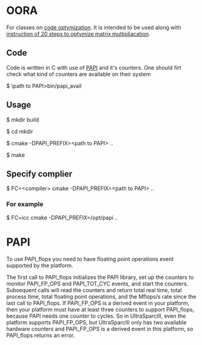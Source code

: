# OORA

For classes on [code optymization][oora].
It is intended to be used along with [instruction of 20 steps to optymize matrix multipliacation][instr].

[oora]: http://home.agh.edu.pl/~paszynsk/OORA/
[instr]: http://home.agh.edu.pl/~paszynsk/OORA/Opt_lecture2_MMopt20steps.pdf

## Code

Code is written in C with use of [PAPI][p] and it's counters.
One should firt check what kind of counters are available on their system

$ \path to PAPI\>bin/papi_avail

[p]: http://icl.utk.edu/papi/

## Usage

$ mkdir build

$ cd mkdir

$ cmake -DPAPI_PREFIX=\<path to PAPI\> ..

$ make

## Specify complier

$ FC=\<compiler\> cmake -DPAPI_PREFIX=\<path to PAPI\> ..


### For example

$ FC=icc cmake -DPAPI_PREFIX=/opt/papi ..

# PAPI

To use PAPI_flops you need to have floating point operations event supported by the platform.

The first call to PAPI_flops initializes the PAPI library, set up the counters to monitor PAPI_FP_OPS and PAPI_TOT_CYC events, and start the counters. Subsequent calls will read the counters and return total real time, total process time, total floating point operations, and the Mflops/s rate since the last call to PAPI_flops.
If PAPI_FP_OPS is a derived event in your platform, then your platform must have at least three counters to support PAPI_flops, because PAPI needs one counter to cycles. So in UltraSparcIII, even the platform supports PAPI_FP_OPS, but UltraSparcIII only has two available hardware counters and PAPI_FP_OPS is a derived event in this platform, so PAPI_flops returns an error.
